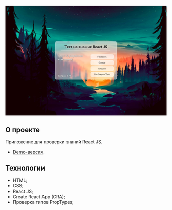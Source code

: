 <p align="center"><img src="https://github.com/AndreyKhailov/quiz-react/blob/master/public/chrome_P8UiYYMNSI.jpg" max-width="1200"></p>

## О проекте

  Приложение для проверки знаний React JS.

- [Demo-версия](https://andreykhailov.github.io/quiz-react/).

## Технологии

- HTML;
- CSS;
- React JS;
- Create React App (CRA);
- Проверка типов PropTypes;
